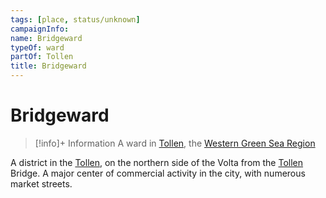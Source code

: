 ```yaml
---
tags: [place, status/unknown]
campaignInfo:
name: Bridgeward
typeOf: ward
partOf: Tollen
title: Bridgeward
---
```

# Bridgeward
>[!info]+ Information
> A ward in [Tollen](<./tollen.md>), the [Western Green Sea Region](<../western-green-sea-region.md>)

A district in the [Tollen](<./tollen.md>), on the northern side of the Volta from the [Tollen](<./tollen.md>) Bridge. A major center of commercial activity in the city, with numerous market streets.